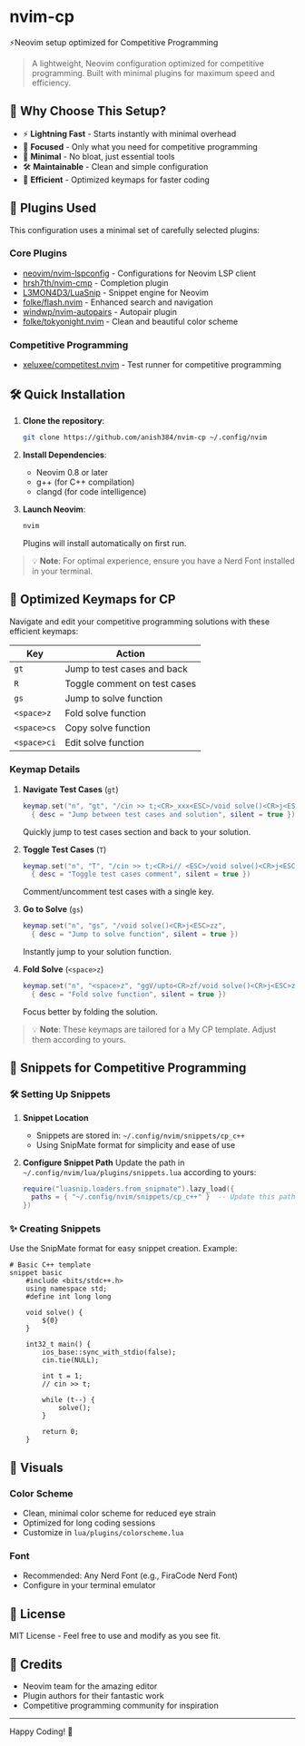 # nvim-cp
⚡Neovim setup optimized for Competitive Programming

> A lightweight, Neovim configuration optimized for competitive programming. Built with minimal plugins for maximum speed and efficiency.

## 🚀 Why Choose This Setup?

- ⚡ **Lightning Fast** - Starts instantly with minimal overhead
- 🎯 **Focused** - Only what you need for competitive programming
- 🔧 **Minimal** - No bloat, just essential tools
- 🛠️ **Maintainable** - Clean and simple configuration
- 🔄 **Efficient** - Optimized keymaps for faster coding

## 🔌 Plugins Used

This configuration uses a minimal set of carefully selected plugins:

### Core Plugins
- [neovim/nvim-lspconfig](https://github.com/neovim/nvim-lspconfig) - Configurations for Neovim LSP client
- [hrsh7th/nvim-cmp](https://github.com/hrsh7th/nvim-cmp) - Completion plugin
- [L3MON4D3/LuaSnip](https://github.com/L3MON4D3/LuaSnip) - Snippet engine for Neovim
- [folke/flash.nvim](https://github.com/folke/flash.nvim) - Enhanced search and navigation
- [windwp/nvim-autopairs](https://github.com/windwp/nvim-autopairs) - Autopair plugin
- [folke/tokyonight.nvim](https://github.com/folke/tokyonight.nvim) - Clean and beautiful color scheme

### Competitive Programming
- [xeluxee/competitest.nvim](https://github.com/xeluxee/competitest.nvim) - Test runner for competitive programming


## 🛠️ Quick Installation

1. **Clone the repository**:
   ```bash
   git clone https://github.com/anish384/nvim-cp ~/.config/nvim
   ```

2. **Install Dependencies**:
   - Neovim 0.8 or later
   - g++ (for C++ compilation)
   - clangd (for code intelligence)

3. **Launch Neovim**:
   ```bash
   nvim
   ```
   Plugins will install automatically on first run.

> 💡 **Note**: For optimal experience, ensure you have a Nerd Font installed in your terminal.

## 🎯 Optimized Keymaps for CP

Navigate and edit your competitive programming solutions with these efficient keymaps:

| Key          | Action                                 |
|--------------|----------------------------------------|
| `gt`         | Jump to test cases and back            |
| `R`          | Toggle comment on test cases           |
| `gs`         | Jump to solve function                |
| `<space>z`   | Fold solve function                  |
| `<space>cs`  | Copy solve function                  |
| `<space>ci`  | Edit solve function                  |

### Keymap Details

1. **Navigate Test Cases** (`gt`)
   ```lua
   keymap.set("n", "gt", "/cin >> t;<CR>_xxx<ESC>/void solve()<CR>j<ESC>zz",
     { desc = "Jump between test cases and solution", silent = true })
   ```
   Quickly jump to test cases section and back to your solution.

2. **Toggle Test Cases** (`T`)
   ```lua
   keymap.set("n", "T", "/cin >> t;<CR>i// <ESC>/void solve()<CR>j<ESC>zz",
     { desc = "Toggle test cases comment", silent = true })
   ```
   Comment/uncomment test cases with a single key.

3. **Go to Solve** (`gs`)
   ```lua
   keymap.set("n", "gs", "/void solve()<CR>j<ESC>zz",
     { desc = "Jump to solve function", silent = true })
   ```
   Instantly jump to your solution function.

4. **Fold Solve** (`<space>z`)
   ```lua
   keymap.set("n", "<space>z", "ggV/upto<CR>zf/void solve()<CR>j<ESC>zz",
     { desc = "Fold solve function", silent = true })
   ```
   Focus better by folding the solution.

> 💡 **Note**: These keymaps are tailored for a My CP template. Adjust them according to yours.

## 📝 Snippets for Competitive Programming

### 🛠️ Setting Up Snippets

1. **Snippet Location**
   - Snippets are stored in: `~/.config/nvim/snippets/cp_c++`
   - Using SnipMate format for simplicity and ease of use

2. **Configure Snippet Path**
   Update the path in `~/.config/nvim/lua/plugins/snippets.lua` according to yours:
   ```lua
   require("luasnip.loaders.from_snipmate").lazy_load({
     paths = { "~/.config/nvim/snippets/cp_c++" }  -- Update this path
   })
   ```

### ✨ Creating Snippets

Use the SnipMate format for easy snippet creation. Example:

```snippets
# Basic C++ template
snippet basic
	#include <bits/stdc++.h>
	using namespace std;
	#define int long long

	void solve() {
	    ${0}
	}

	int32_t main() {
	    ios_base::sync_with_stdio(false);
	    cin.tie(NULL);

	    int t = 1;
	    // cin >> t;

	    while (t--) {
	        solve();
	    }

	    return 0;
	}

```


## 🎨 Visuals

### Color Scheme
- Clean, minimal color scheme for reduced eye strain
- Optimized for long coding sessions
- Customize in `lua/plugins/colorscheme.lua`

### Font
- Recommended: Any Nerd Font (e.g., FiraCode Nerd Font)
- Configure in your terminal emulator


## 📜 License

MIT License - Feel free to use and modify as you see fit.

## 🙏 Credits

- Neovim team for the amazing editor
- Plugin authors for their fantastic work
- Competitive programming community for inspiration

---

Happy Coding! 🚀

